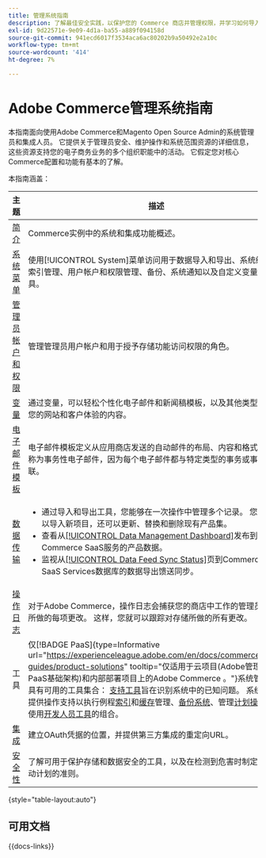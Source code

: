 ```yaml
---
title: 管理系统指南
description: 了解最佳安全实践，以保护您的 Commerce 商店并管理权限，并学习如何导入和导出数据、管理集成和扩展，并进行日常维护。
exl-id: 9d22571e-9e09-4d1a-ba55-a889f094158d
source-git-commit: 941ecd6017f3534aca6ac80202b9a50492e2a10c
workflow-type: tm+mt
source-wordcount: '414'
ht-degree: 7%

---
```


# Adobe Commerce管理系统指南

本指南面向使用Adobe Commerce和Magento Open Source Admin的系统管理员和集成人员。 它提供关于管理员安全、维护操作和系统范围资源的详细信息，这些资源支持您的电子商务业务的多个组织职能中的活动。 它假定您对核心Commerce配置和功能有基本的了解。

本指南涵盖：

| 主题 | 描述 |
| ------- | ----------- |
| [简介](introduction.md) | Commerce实例中的系统和集成功能概述。 |
| [系统菜单](system-menu.md) | 使用[!UICONTROL System]菜单访问用于数据导入和导出、系统缓存和索引管理、用户帐户和权限管理、备份、系统通知以及自定义变量的工具。 |
| [管理员帐户和权限](permissions.md) | 管理管理员用户帐户和用于授予存储功能访问权限的角色。 |
| [变量](variables-predefined.md) | 通过变量，可以轻松个性化电子邮件和新闻稿模板，以及其他类型的支持您的网站和客户体验的内容。 |
| [电子邮件模板](email-templates.md) | 电子邮件模板定义从应用商店发送的自动邮件的布局、内容和格式。 它们称为事务性电子邮件，因为每个电子邮件都与特定类型的事务或事件关联。 |
| [数据传输](data-transfer.md) | <ul><li>通过导入和导出工具，您能够在一次操作中管理多个记录。 您不仅可以导入新项目，还可以更新、替换和删除现有产品集。</li><li>查看从[[!UICONTROL Data Management Dashboard]](data-dashboard.md)发布到Commerce SaaS服务的产品数据。</li><li>监视从[[!UICONTROL Data Feed Sync Status]](data-feed-sync-status.md)页到Commerce SaaS Services数据库的数据导出馈送同步。</li></ul> |
| [操作日志](action-log.md) | 对于Adobe Commerce，操作日志会捕获您的商店中工作的管理员用户所做的每项更改。 这样，您就可以跟踪对存储所做的所有更改。 |
| 工具 | 仅[!BADGE PaaS]{type=Informative url="https://experienceleague.adobe.com/en/docs/commerce/user-guides/product-solutions" tooltip="仅适用于云项目(Adobe管理的PaaS基础架构)和内部部署项目上的Adobe Commerce 。"}系统管理员具有可用的工具集合： [支持工具](support.md)旨在识别系统中的已知问题。 系统工具提供操作支持以执行例程[索引](index-management.md)和[缓存](cache-management.md)管理、[备份系统](backups.md)、管理[计划操作](data-scheduled-import-export.md)以及使用[开发人员工具](developer-tools.md)的组合。 |
| [集成](integrations.md) | 建立OAuth凭据的位置，并提供第三方集成的重定向URL。 |
| [安全性](security.md) | 了解可用于保护存储和数据安全的工具，以及在检测到危害时制定安全行动计划的准则。 |

{style="table-layout:auto"}

## 可用文档

{{docs-links}}
